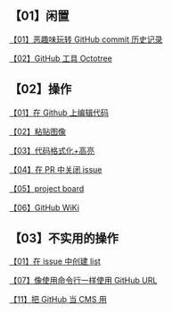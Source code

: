 ## 【01】闲置

<a target="_blank" href="https://moyuling.github.io/blog/menu/github/【01】闲置/【01】恶趣味玩转 GitHub commit 历史记录.html">【01】恶趣味玩转 GitHub commit 历史记录</a>

<a target="_blank" href="https://moyuling.github.io/blog/menu/github/【01】闲置/【02】GitHub 工具 Octotree.html">【02】GitHub 工具 Octotree</a>

## 【02】操作

<a target="_blank" href="https://moyuling.github.io/blog/menu/github/【02】操作/【01】在 Github 上编辑代码.html">【01】在 Github 上编辑代码</a>

<a target="_blank" href="https://moyuling.github.io/blog/menu/github/【02】操作/【02】粘贴图像.html">【02】粘贴图像</a>

<a target="_blank" href="https://moyuling.github.io/blog/menu/github/【02】操作/【03】代码格式化+高亮.html">【03】代码格式化+高亮</a>

<a target="_blank" href="https://moyuling.github.io/blog/menu/github/【02】操作/【04】在 PR 中关闭 issue.html">【04】在 PR 中关闭 issue</a>

<a target="_blank" href="https://moyuling.github.io/blog/menu/github/【02】操作/【05】project board.html">【05】project board</a>

<a target="_blank" href="https://moyuling.github.io/blog/menu/github/【02】操作/【06】GitHub WiKi.html">【06】GitHub WiKi</a>

## 【03】不实用的操作

<a target="_blank" href="https://moyuling.github.io/blog/menu/github/【03】不实用的操作/【01】在 issue 中创建 list.html">【01】在 issue 中创建 list</a>

<a target="_blank" href="https://moyuling.github.io/blog/menu/github/【03】不实用的操作/【07】像使用命令行一样使用 GitHub URL.html">【07】像使用命令行一样使用 GitHub URL</a>

<a target="_blank" href="https://moyuling.github.io/blog/menu/github/【03】不实用的操作/【11】把 GitHub 当 CMS 用.html">【11】把 GitHub 当 CMS 用</a>